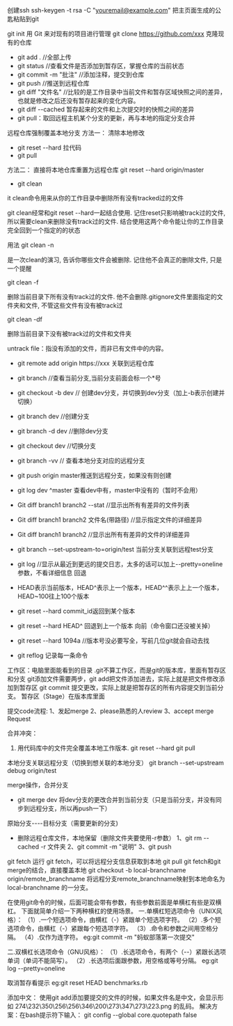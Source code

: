 创建ssh
ssh-keygen -t rsa -C "youremail@example.com"
把主页面生成的公匙粘贴到git

git init 用 Git 来对现有的项目进行管理
git clone https://github.com/xxx  克隆现有的仓库

- git add .   //全部上传
- git status  //查看文件是否添加到暂存区，掌握仓库的当前状态
- git commit -m "批注"  //添加注释，提交到仓库
- git push    //推送到远程仓库
- git diff "文件名" //比较的是工作目录中当前文件和暂存区域快照之间的差异，也就是修改之后还没有暂存起来的变化内容。
- git diff --cached  暂存起来的文件和上次提交时的快照之间的差异
- git pull：取回远程主机某个分支的更新，再与本地的指定分支合并

远程仓库强制覆盖本地分支
方法一：
  清除本地修改
- git reset --hard
  拉代码
- git pull

方法二：
直接将本地仓库重置为远程仓库
git reset --hard origin/master
- git clean 

it clean命令用来从你的工作目录中删除所有没有tracked过的文件

git clean经常和git reset --hard一起结合使用. 记住reset只影响被track过的文件, 所以需要clean来删除没有track过的文件. 结合使用这两个命令能让你的工作目录完全回到一个指定的<commit>的状态
	
用法
git clean -n
	
是一次clean的演习, 告诉你哪些文件会被删除. 记住他不会真正的删除文件, 只是一个提醒
	
git clean -f

删除当前目录下所有没有track过的文件. 他不会删除.gitignore文件里面指定的文件夹和文件, 不管这些文件有没有被track过

git clean -df

删除当前目录下没有被track过的文件和文件夹

untrack file：指没有添加的文件，而非已有文件中的内容。

- git remote add origin https://xxx    关联到远程仓库

- git branch  //查看当前分支,当前分支前面会标一个*号
- git checkout -b dev // 创建dev分支，并切换到dev分支（加上-b表示创建并切换）

- git branch dev //创建分支
- git branch -d dev //删除dev分支
- git checkout dev //切换分支

- git branch -vv  // 查看本地分支对应的远程分支

- git push origin master推送到远程分支，如果没有则创建
- git log dev ^master 查看dev中有，master中没有的（暂时不会用）
- Git diff branch1 branch2 --stat   //显示出所有有差异的文件列表
- Git diff branch1 branch2 文件名(带路径)   //显示指定文件的详细差异
- Git diff branch1 branch2  //显示出所有有差异的文件的详细差异

- git branch --set-upstream-to=origin/test 当前分支关联到远程test分支


- git log //显示从最近到更远的提交日志，太多的话可以加上--pretty=oneline参数，不看详细信息
回退
- HEAD表示当前版本，HEAD^表示上一个版本，HEAD^^表示上上一个版本，HEAD~100往上100个版本
- git reset --hard commit_id返回到某个版本
- git reset --hard HEAD^ 回退到上一个版本 
向前（命令窗口还没被关掉）
- git reset --hard 1094a //版本号没必要写全，写前几位git就会自动去找
- git reflog 记录每一条命令

工作区：电脑里面能看到的目录
.git不算工作区，而是git的版本库，里面有暂存区和分支
git添加文件需要两步，git add把文件添加进去，实际上就是把文件修改添加到暂存区
git commit  提交更改，实际上就是把暂存区的所有内容提交到当前分支。
暂存区（Stage）在版本库里面

提交code流程:
	1、发起merge
	2、please熟悉的人review
	3、accept merge Request
	
合并冲突：
1. 用代码库中的文件完全覆盖本地工作版本. 
git reset --hard
git pull

本地分支关联远程分支（切换到想关联的本地分支）
git branch --set-upstream debug origin/test

merge操作，合并分支
- git merge dev 将dev分支的更改合并到当前分支（只是当前分支，并没有同步到远程分支，所以再push一下）

原始分支----目标分支（需要更新的分支)

- 删除远程仓库文件，本地保留（删除文件夹要使用-r参数）
1、git rm --cached -r 文件夹
2、git commit -m "说明"
3、git push


git fetch   运行 git fetch，可以将远程分支信息获取到本地
git pull    git fetch和git merge的结合，直接覆盖本地
git checkout -b local-branchname origin/remote_branchname   将远程分支remote_branchname映射到本地命名为local-branchname 的一分支。 

在使用git命令的时候，后面可能会带有参数，有些参数前面是单横杠有些是双横杠。
下面就简单介绍一下两种横杠的使用场景。
一.单横杠短选项命令（UNIX风格）：
（1）.一个短选项命令，由横杠（-）紧跟单个短选项字符。
（2）.多个短选项命令，由横杠（-）紧跟每个短选项字符。
（3）.命令和参数之间用空格分隔。
（4）.仅作为连字符。
 eg:git commit -m "蚂蚁部落第一次提交"

二.双横杠长选项命令（GNU风格）：
（1）.长选项命令，有两个（--）紧跟长选项单词（单词不能简写）。
（2）.长选项后面跟参数，用空格或等号分隔。
eg:git log --pretty=oneline

取消暂存看提示
eg:git reset HEAD benchmarks.rb

添加中文：
使用git add添加要提交的文件的时候，如果文件名是中文，会显示形如 274\232\350\256\256\346\200\273\347\273\223.png 的乱码。 
解决方案：在bash提示符下输入： git config --global core.quotepath false

